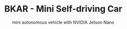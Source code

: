 <div  align="center">
<h1>BKAR - Mini Self-driving Car</h1>
<p>mini autonomous vehicle with NVIDIA Jetson Nano</p>
</div>